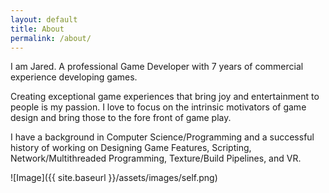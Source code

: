 ```yaml
---
layout: default
title: About
permalink: /about/
---
```


I am Jared. A professional Game Developer with 7 years of commercial experience developing games.

Creating exceptional game experiences that bring joy and entertainment to people is my passion. I love to focus on the intrinsic motivators of game design and bring those to the fore front of game play.

I have a background in Computer Science/Programming and a successful history of working on Designing Game Features, Scripting, Network/Multithreaded Programming, Texture/Build Pipelines, and VR.

![Image]({{ site.baseurl }}/assets/images/self.png)
